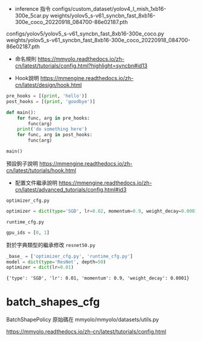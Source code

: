 - inference 指令
configs/custom_dataset/yolov4_l_mish_1xb16-300e_5car.py  weights/yolov5_s-v61_syncbn_fast_8xb16-300e_coco_20220918_084700-86e02187.pth

configs/yolov5/yolov5_s-v61_syncbn_fast_8xb16-300e_coco.py  weights/yolov5_s-v61_syncbn_fast_8xb16-300e_coco_20220918_084700-86e02187.pth

- 命名規則
  https://mmyolo.readthedocs.io/zh-cn/latest/tutorials/config.html?highlight=syncbn#id13

- Hook說明
  https://mmengine.readthedocs.io/zh-cn/latest/design/hook.html

```python
pre_hooks = [(print, 'hello')]
post_hooks = [(print, 'goodbye')]

def main():
    for func, arg in pre_hooks:
        func(arg)
    print('do something here')
    for func, arg in post_hooks:
        func(arg)

main()
```

預設鉤子說明
https://mmengine.readthedocs.io/zh-cn/latest/tutorials/hook.html

- 配置文件繼承說明
  https://mmengine.readthedocs.io/zh-cn/latest/advanced_tutorials/config.html#id3

`optimizer_cfg.py`

```python
optimizer = dict(type='SGD', lr=0.02, momentum=0.9, weight_decay=0.0001)
```

`runtime_cfg.py`

```python
gpu_ids = [0, 1]
```

對於字典類型的繼承修改
`resnet50.py`

```python
_base_ = ['optimizer_cfg.py', 'runtime_cfg.py']
model = dict(type='ResNet', depth=50)
optimizer = dict(lr=0.01)
```

`{'type': 'SGD', 'lr': 0.01, 'momentum': 0.9, 'weight_decay': 0.0001}`

# batch_shapes_cfg

BatchShapePolicy 原始碼在 mmyolo/mmyolo/datasets/utils.py

https://mmyolo.readthedocs.io/zh-cn/latest/tutorials/config.html
